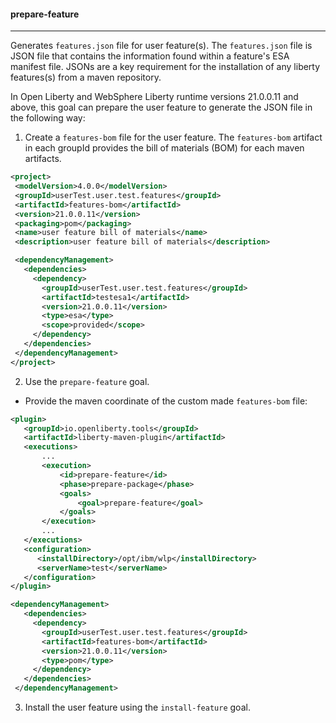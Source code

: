 #### prepare-feature
---
Generates `features.json` file for user feature(s). The `features.json` file is JSON file that contains the information found within a feature's ESA manifest file. JSONs are a key requirement for the installation of any liberty features(s) from a maven repository. 


In Open Liberty and WebSphere Liberty runtime versions 21.0.0.11 and above, this goal can prepare the user feature to generate the JSON file in the following way:


1. Create a `features-bom` file for the user feature. The `features-bom` artifact in each groupId provides the bill of materials (BOM) for each maven artifacts. 
 ```xml
<project>
  <modelVersion>4.0.0</modelVersion>
  <groupId>userTest.user.test.features</groupId>
  <artifactId>features-bom</artifactId>
  <version>21.0.0.11</version>
  <packaging>pom</packaging>
  <name>user feature bill of materials</name>
  <description>user feature bill of materials</description>
 
  <dependencyManagement>
    <dependencies>
      <dependency>
        <groupId>userTest.user.test.features</groupId>
        <artifactId>testesa1</artifactId>
        <version>21.0.0.11</version>
        <type>esa</type>
        <scope>provided</scope>
      </dependency>
    </dependencies>
  </dependencyManagement>
</project>

 ```

2. Use the `prepare-feature` goal. 

 * Provide the maven coordinate of the custom made `features-bom` file:
 ```xml
<plugin>
    <groupId>io.openliberty.tools</groupId>
    <artifactId>liberty-maven-plugin</artifactId>
    <executions>
        ...
        <execution>
            <id>prepare-feature</id>
            <phase>prepare-package</phase>
            <goals>
                <goal>prepare-feature</goal>
            </goals>
        </execution>
        ...
    </executions>
    <configuration>
       <installDirectory>/opt/ibm/wlp</installDirectory>
       <serverName>test</serverName>
    </configuration>
</plugin>

 <dependencyManagement>
    <dependencies>
      <dependency>
        <groupId>userTest.user.test.features</groupId>
        <artifactId>features-bom</artifactId>
        <version>21.0.0.11</version>
        <type>pom</type>
      </dependency>
    </dependencies>
  </dependencyManagement>
 ```
3. Install the user feature using the `install-feature` goal.
